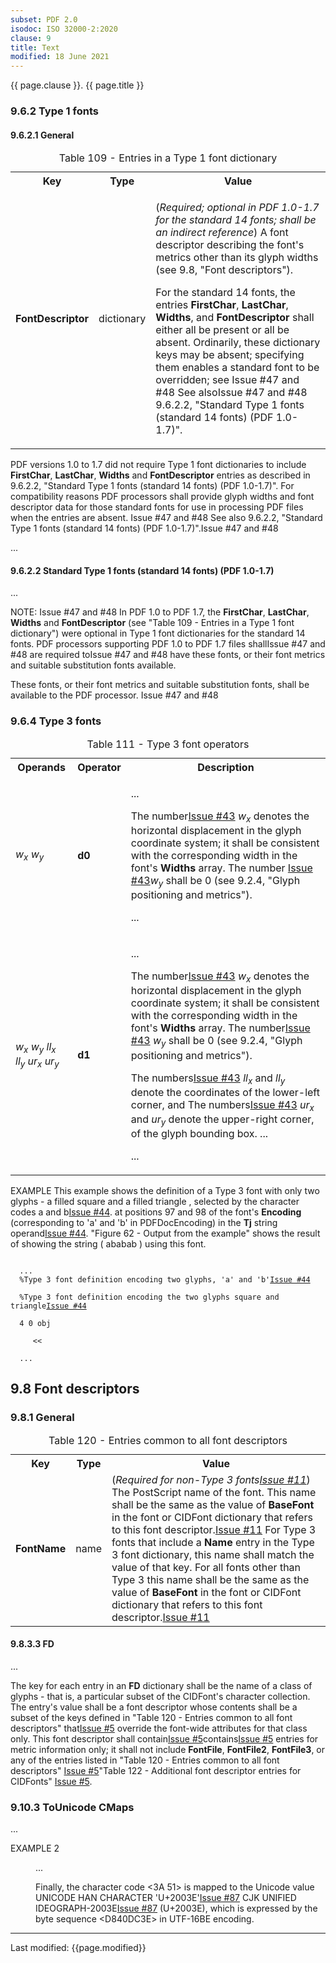 ```yaml
---
subset: PDF 2.0
isodoc: ISO 32000-2:2020
clause: 9
title: Text
modified: 18 June 2021
---
```


<link rel="stylesheet" href="../assets/iso-style.css">
<div class="isostyle">

<p class="fake-h1">{{ page.clause }}. {{ page.title }}</p>

<h3 id="H9.6.2">9.6.2 Type 1 fonts</h3>


<h4 id="H9.6.2.1">9.6.2.1 General</h4>


<table>
  <caption id="Table109">Table 109 - Entries in a Type 1 font dictionary</caption>
  <tr>
    <th>Key</th>
    <th>Type</th>
    <th>Value</th>
  </tr>
  <tr>
    <td><b>FontDescriptor</b></td>
    <td>dictionary</td>
    <td>
    <p>(<i>Required; optional in PDF 1.0-1.7 for the standard 14 fonts; shall be an indirect reference</i>) A font descriptor describing the
    font's metrics other than its glyph widths (see 9.8, "Font descriptors").</p>
    <p><span class="deleted-text">For the standard 14 fonts, the entries <b>FirstChar</b>, <b>LastChar</b>, <b>Widths</b>, and <b>FontDescriptor</b> shall either all be
    present or all be absent. Ordinarily, these dictionary keys may be absent; specifying them enables a standard font to be overridden; see<span class="deleted-tooltiptext">
    Issue #47 and #48</span></span> <span class="new-text">See also<span class="new-tooltiptext">Issue #47 and #48</span></span> 9.6.2.2, "Standard Type 1 fonts (standard 14 fonts) (PDF 1.0-1.7)".</p>
    </td>
  </tr>
</table>


<p>
<span class="deleted-text">
PDF versions 1.0 to 1.7 did not require Type 1 font dictionaries to include <b>FirstChar</b>, <b>LastChar</b>, <b>Widths</b> and <b>FontDescriptor</b> entries
as described in 9.6.2.2, "Standard Type 1 fonts (standard 14 fonts) (PDF 1.0-1.7)". For compatibility reasons PDF processors shall provide glyph widths and font
descriptor data for those standard fonts for use in processing PDF files when the entries are absent.
<span class="deleted-tooltiptext">Issue #47 and #48</span></span>
<span class="new-text">See also 9.6.2.2, "Standard Type 1 fonts (standard 14 fonts) (PDF 1.0-1.7)".<span class="new-tooltiptext">Issue #47 and #48</span></span>
</p>


<p>...</p>

<h4 id="H9.6.2.2">9.6.2.2 Standard Type 1 fonts (standard 14 fonts) (PDF 1.0-1.7)</h4>

<p>...</p>

<p>
<span class="new-text">NOTE: <span class="new-tooltiptext">Issue #47 and #48</span></span>
In PDF 1.0 to PDF 1.7, the <b>FirstChar</b>, <b>LastChar</b>, <b>Widths</b> and <b>FontDescriptor</b> (see "Table 109 - Entries in a Type 1 font dictionary") were
optional in Type 1 font dictionaries for the standard 14 fonts. PDF processors supporting PDF 1.0 to PDF 1.7 files
<span class="deleted-text">shall<span class="deleted-tooltiptext">Issue #47 and #48</span></span>
<span class="new-text">are required to<span class="new-tooltiptext">Issue #47 and #48</span></span>
have these fonts, or their font metrics and suitable substitution fonts available.</p>

<p><span class="deleted-text">These fonts, or their font metrics and suitable substitution fonts, shall be available to the PDF processor.
<span class="deleted-tooltiptext">Issue #47 and #48</span></span></p>


<h3 id="H9.6.4">9.6.4 Type 3 fonts</h3>


<table>
  <caption id="Table111">Table 111 - Type 3 font operators</caption>
  <tr>
    <th>Operands</th>
    <th>Operator</th>
    <th>Description</th>
  </tr>
  <tr>
    <td><i>w<sub>x</sub> w<sub>y</sub></i></td>
    <td><b>d0</b></td>
    <td>
    <p>...</p>
    <p>
    <span class="new-text">The number<span class="new-tooltiptext"><a href="https://github.com/pdf-association/pdf-issues/issues/43" target="_blank">Issue #43</a></span></span> <i>w<sub>x</sub></i> denotes the horizontal displacement in the glyph coordinate system; it shall be consistent with the corresponding width in the font's
    <b>Widths</b> array. <span class="new-text">The number <span class="new-tooltiptext"><a href="https://github.com/pdf-association/pdf-issues/issues/43" target="_blank">Issue #43</a></span></span><i>w<sub>y</sub></i> shall be 0 (see 9.2.4, "Glyph positioning and metrics").
    </p>
    <p>...</p>
    </td>
  </tr>
  <tr>
    <td><i>w<sub>x</sub> w<sub>y</sub> ll<sub>x</sub> ll<sub>y</sub> ur<sub>x</sub> ur<sub>y</sub></i></td>
    <td><b>d1</b></td>
    <td>
    <p>...</p>
    <p>
    <span class="new-text">The number<span class="new-tooltiptext"><a href="https://github.com/pdf-association/pdf-issues/issues/43" target="_blank">Issue #43</a></span></span> <i>w<sub>x</sub></i> denotes the horizontal displacement in the glyph coordinate system; it shall be consistent with the corresponding width in the font's
    <b>Widths</b> array. <span class="new-text">The number<span class="new-tooltiptext"><a href="https://github.com/pdf-association/pdf-issues/issues/43" target="_blank">Issue #43</a></span></span> <i>w<sub>y</sub></i> shall be 0 (see 9.2.4, "Glyph positioning and metrics").
    </p>
    <p>
    <span class="new-text">The numbers<span class="new-tooltiptext"><a href="https://github.com/pdf-association/pdf-issues/issues/43" target="_blank">Issue #43</a></span></span> <i>ll<sub>x</sub></i> and <i>ll<sub>y</sub></i> denote the coordinates of the lower-left corner,
    and <span class="new-text">The numbers<span class="new-tooltiptext"><a href="https://github.com/pdf-association/pdf-issues/issues/43" target="_blank">Issue #43</a></span></span> <i>ur<sub>x</sub></i> and <i>ur<sub>y</sub></i> denote the upper-right corner, of the glyph bounding box. ...
    </p>
    <p>...</p>
    </td>
  </tr>
</table>

<p>EXAMPLE
This example shows the definition of a Type 3 font with only two glyphs - a filled square and a filled triangle
<span class="deleted-text">, selected by the character codes a and b<span class="deleted-tooltiptext"><a href="https://github.com/pdf-association/pdf-issues/issues/44" target="_blank">Issue #44</a></span></span>.
<span class="new-text">at positions 97 and 98 of the font's <b>Encoding</b> (corresponding to 'a' and 'b' in PDFDocEncoding) in the <b>Tj</b> string operand<span class="new-tooltiptext"><a href="https://github.com/pdf-association/pdf-issues/issues/44" target="_blank">Issue #44</a></span></span>.
"Figure 62 - Output from the example" shows the result of showing the string ( ababab ) using this font.
</p>

<code>
  ...
  <span class="deleted-text">%Type 3 font definition encoding two glyphs, 'a' and 'b'<span class="deleted-tooltiptext"><a href="https://github.com/pdf-association/pdf-issues/issues/44" target="_blank">Issue #44</a></span></span><br/>
  <span class="new-text">%Type 3 font definition encoding the two glyphs square and triangle<span class="new-tooltiptext"><a href="https://github.com/pdf-association/pdf-issues/issues/44" target="_blank">Issue #44</a></span></span><br/>
  4 0 obj<br/>
  &nbsp;&nbsp;&nbsp;&lt;&lt;<br/>
  ...
</code>


<h2 id="H9.8">9.8 Font descriptors</h2>


<h3 id="H9.8.1">9.8.1 General</h3>


<table>
  <caption id="Table120">Table 120 - Entries common to all font descriptors</caption>
  <tr>
    <th>Key</th>
    <th>Type</th>
    <th>Value</th>
  </tr>
  <tr>
    <td><b>FontName</b></td>
    <td>name</td>
    <td>
    (<i>Required <span class="new-text">for non-Type 3 fonts<span class="new-tooltiptext"><a href="https://github.com/pdf-association/pdf-issues/issues/11" target="_blank">Issue #11</a></span></span></i>)
    The PostScript name of the font. <span class="deleted-text">This name shall be the same as the value of <b>BaseFont</b>
    in the font or CIDFont dictionary that refers to this font descriptor.<span class="deleted-tooltiptext"><a href="https://github.com/pdf-association/pdf-issues/issues/11" target="_blank">Issue #11</a></span></span>
    <span class="new-text">For Type 3 fonts that include a <b>Name</b> entry in the Type 3 font dictionary, this name shall match
    the value of that key. For all fonts other than Type 3 this name shall be the same as the value of <b>BaseFont</b> in the font
    or CIDFont dictionary that refers to this font descriptor.<span class="new-tooltiptext"><a href="https://github.com/pdf-association/pdf-issues/issues/11" target="_blank">Issue #11</a></span></span>
    </td>
  </tr>
</table>


<h4 id="H9.8.3.3">9.8.3.3 FD</h4>


<p>...</p>

<p>
The key for each entry in an <b>FD</b> dictionary shall be the name of a class of glyphs - that is, a particular subset of the CIDFont's
character collection. The entry's value shall be a font descriptor whose contents shall <span class="new-text">be a subset of the keys defined
in "Table 120 - Entries common to all font descriptors" that<span class="new-tooltiptext"><a href="https://github.com/pdf-association/pdf-issues/issues/5" target="_blank">Issue #5</a></span></span> override the font-wide attributes for that
class only. This font descriptor <span class="deleted-text">shall contain<span class="deleted-tooltiptext"><a href="https://github.com/pdf-association/pdf-issues/issues/5" target="_blank">Issue #5</a></span></span><span class="new-text">contains<span
class="new-tooltiptext"><a href="https://github.com/pdf-association/pdf-issues/issues/5" target="_blank">Issue #5</a></span></span> entries for metric information only; it shall not include <b>FontFile</b>, <b>FontFile2</b>,
<b>FontFile3</b>, or any of the entries listed in <span class="deleted-text">"Table 120 - Entries common to all font descriptors"
<span class="deleted-tooltiptext"><a href="https://github.com/pdf-association/pdf-issues/issues/5" target="_blank">Issue #5</a></span></span><span class="new-text">"Table 122 - Additional font descriptor entries for CIDFonts"
<span class="new-tooltiptext"><a href="https://github.com/pdf-association/pdf-issues/issues/5" target="_blank">Issue #5</a></span></span>.
</p>

<h3 id="H9.10.3">9.10.3 ToUnicode CMaps</h3>

<p>...</p>
<p>EXAMPLE 2</p>
<p style="margin-left: 40px;">...</p>
<p style="margin-left: 40px;">Finally, the character code &lt;3A 51&gt; is mapped to the Unicode value
<span class="deleted-text">UNICODE HAN CHARACTER 'U+2003E'<span class="deleted-tooltiptext"><a href="https://github.com/pdf-association/pdf-issues/issues/87" target="_blank">Issue #87</a></span></span>
<span class="new-text">CJK UNIFIED IDEOGRAPH-2003E<span class="new-tooltiptext"><a href="https://github.com/pdf-association/pdf-issues/issues/87" target="_blank">Issue #87</a></span></span>
(U+2003E), which is expressed by the byte sequence &lt;D840DC3E&gt; in UTF-16BE encoding.
</p>


</div>


<hr>
<p class="footnote">Last modified: {{page.modified}}</p>
